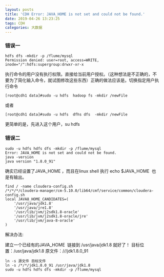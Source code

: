 ```yaml
---
layout: posts
title: 'CDH Error: JAVA_HOME is not set and could not be found.'
date: 2019-04-26 13:23:25
tags: CDH
categories: 大数据
---
```


### 错误一

```shell
hdfs dfs -mkdir -p /flume/mysql
Permission denied: user=root, access=WRITE, inode="/":hdfs:supergroup:drwxr-xr-x
```

执行命令的用户没有执行权限。直接给当前用户授权。（这种想法是不正确的，不要为了简化输入命令，就试图修改这些东西）正确的做法应该是。切换指定用户执行命令

```shell
[root@cdh1 data]#sudo -u hdfs  hadoop fs -mkdir /newFile
```

或者

```shell
[root@cdh1 data]#sudo -u hdfs  dfhs dfs  -mkdir /newFile
```

更简单的是，先进入这个用户，su hdfs

###  错误二

```shell
sudo -u hdfs hdfs dfs -mkdir -p /flume/mysql  
Error: JAVA_HOME is not set and could not be found.
java -version
java version "1.8.0_91"
```

确实已经设置了JAVA_HOME ，而且在linux shell 执行 echo $JAVA_HOME  也是有输出。

```shell
find / -name cloudera-config.sh
/*/*/*/cloudera-manager/cm-5.10.0/lib64/cmf/service/common/cloudera-config.sh
local JAVA8_HOME_CANDIDATES=(
    '/usr/java/jdk1.8'
    '/usr/java/jre1.8'
    '/usr/lib/jvm/j2sdk1.8-oracle'
    '/usr/lib/jvm/j2sdk1.8-oracle/jre'
    '/usr/lib/jvm/java-8-oracle'
)
```

解决办法:

建立一个已经有的JAVA_HOME  链接到 /usr/java/jdk1.8 就好了！
目标位置：/usr/java/jdk1.8
原文件：/*/*/jdk1.8.0_91

```shell
ln -s 源文件 目标文件
ln -s /*/*/jdk1.8.0_91 /usr/java/jdk1.8
sudo -u hdfs hdfs dfs -mkdir -p /flume/mysql
```


